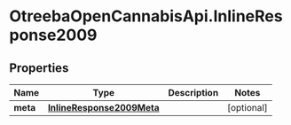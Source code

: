 # OtreebaOpenCannabisApi.InlineResponse2009

## Properties
Name | Type | Description | Notes
------------ | ------------- | ------------- | -------------
**meta** | [**InlineResponse2009Meta**](InlineResponse2009Meta.md) |  | [optional] 


